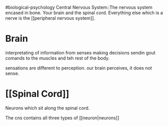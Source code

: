 #biological-psychology 
Central Nervous System::The nervous system encased in bone. Your brain and the spinal cord. Everything else which is a nerve is the [[peripheral nervous system]].
<!--SR:!2023-12-21,3,250-->

# Brain
interpretating of information from senses
making decisions
sendin gout comands to the muscles and teh rest of the body.

sensations are different to perception. our brain perceives, it does not sense.
# [[Spinal Cord]]
Neurons which sit along the spinal cord.

The cns contains all three types of [[neuron|neurons]]